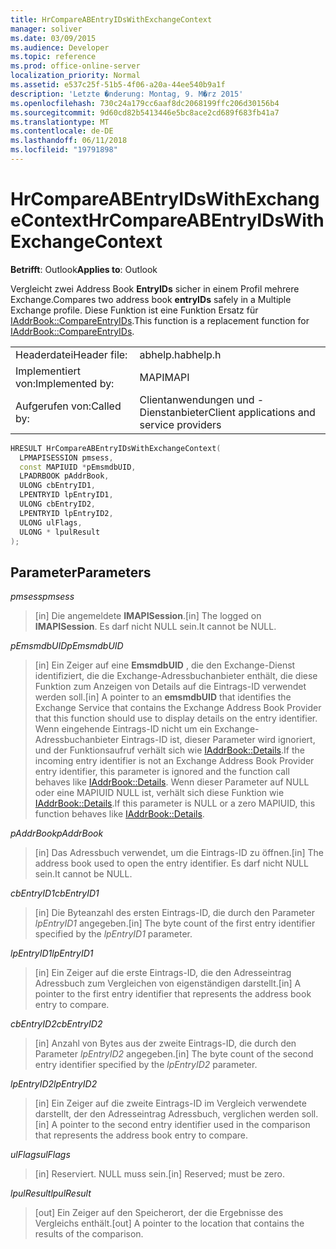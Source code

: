 ```yaml
---
title: HrCompareABEntryIDsWithExchangeContext
manager: soliver
ms.date: 03/09/2015
ms.audience: Developer
ms.topic: reference
ms.prod: office-online-server
localization_priority: Normal
ms.assetid: e537c25f-51b5-4f06-a20a-44ee540b9a1f
description: 'Letzte �nderung: Montag, 9. M�rz 2015'
ms.openlocfilehash: 730c24a179cc6aaf8dc2068199ffc206d30156b4
ms.sourcegitcommit: 9d60cd82b5413446e5bc8ace2cd689f683fb41a7
ms.translationtype: MT
ms.contentlocale: de-DE
ms.lasthandoff: 06/11/2018
ms.locfileid: "19791898"
---
```

# <a name="hrcompareabentryidswithexchangecontext"></a><span data-ttu-id="a7129-103">HrCompareABEntryIDsWithExchangeContext</span><span class="sxs-lookup"><span data-stu-id="a7129-103">HrCompareABEntryIDsWithExchangeContext</span></span>

  
  
<span data-ttu-id="a7129-104">**Betrifft**: Outlook</span><span class="sxs-lookup"><span data-stu-id="a7129-104">**Applies to**: Outlook</span></span> 
  
<span data-ttu-id="a7129-105">Vergleicht zwei Address Book **EntryIDs** sicher in einem Profil mehrere Exchange.</span><span class="sxs-lookup"><span data-stu-id="a7129-105">Compares two address book **entryIDs** safely in a Multiple Exchange profile.</span></span> <span data-ttu-id="a7129-106">Diese Funktion ist eine Funktion Ersatz für [IAddrBook::CompareEntryIDs](iaddrbook-compareentryids.md).</span><span class="sxs-lookup"><span data-stu-id="a7129-106">This function is a replacement function for [IAddrBook::CompareEntryIDs](iaddrbook-compareentryids.md).</span></span>
  
|||
|:-----|:-----|
|<span data-ttu-id="a7129-107">Headerdatei</span><span class="sxs-lookup"><span data-stu-id="a7129-107">Header file:</span></span>  <br/> |<span data-ttu-id="a7129-108">abhelp.h</span><span class="sxs-lookup"><span data-stu-id="a7129-108">abhelp.h</span></span>  <br/> |
|<span data-ttu-id="a7129-109">Implementiert von:</span><span class="sxs-lookup"><span data-stu-id="a7129-109">Implemented by:</span></span>  <br/> |<span data-ttu-id="a7129-110">MAPI</span><span class="sxs-lookup"><span data-stu-id="a7129-110">MAPI</span></span>  <br/> |
|<span data-ttu-id="a7129-111">Aufgerufen von:</span><span class="sxs-lookup"><span data-stu-id="a7129-111">Called by:</span></span>  <br/> |<span data-ttu-id="a7129-112">Clientanwendungen und -Dienstanbieter</span><span class="sxs-lookup"><span data-stu-id="a7129-112">Client applications and service providers</span></span>  <br/> |
   
```cpp
HRESULT HrCompareABEntryIDsWithExchangeContext(
  LPMAPISESSION pmsess,
  const MAPIUID *pEmsmdbUID,
  LPADRBOOK pAddrBook,
  ULONG cbEntryID1,
  LPENTRYID lpEntryID1,
  ULONG cbEntryID2,
  LPENTRYID lpEntryID2,
  ULONG ulFlags,
  ULONG * lpulResult
);
```

## <a name="parameters"></a><span data-ttu-id="a7129-113">Parameter</span><span class="sxs-lookup"><span data-stu-id="a7129-113">Parameters</span></span>

 <span data-ttu-id="a7129-114">_pmsess_</span><span class="sxs-lookup"><span data-stu-id="a7129-114">_pmsess_</span></span>
  
> <span data-ttu-id="a7129-115">[in] Die angemeldete **IMAPISession**.</span><span class="sxs-lookup"><span data-stu-id="a7129-115">[in] The logged on **IMAPISession**.</span></span> <span data-ttu-id="a7129-116">Es darf nicht NULL sein.</span><span class="sxs-lookup"><span data-stu-id="a7129-116">It cannot be NULL.</span></span>
    
 <span data-ttu-id="a7129-117">_pEmsmdbUID_</span><span class="sxs-lookup"><span data-stu-id="a7129-117">_pEmsmdbUID_</span></span>
  
> <span data-ttu-id="a7129-118">[in] Ein Zeiger auf eine **EmsmdbUID** , die den Exchange-Dienst identifiziert, die die Exchange-Adressbuchanbieter enthält, die diese Funktion zum Anzeigen von Details auf die Eintrags-ID verwendet werden soll.</span><span class="sxs-lookup"><span data-stu-id="a7129-118">[in] A pointer to an **emsmdbUID** that identifies the Exchange Service that contains the Exchange Address Book Provider that this function should use to display details on the entry identifier.</span></span> <span data-ttu-id="a7129-119">Wenn eingehende Eintrags-ID nicht um ein Exchange-Adressbuchanbieter Eintrags-ID ist, dieser Parameter wird ignoriert, und der Funktionsaufruf verhält sich wie [IAddrBook::Details](iaddrbook-details.md).</span><span class="sxs-lookup"><span data-stu-id="a7129-119">If the incoming entry identifier is not an Exchange Address Book Provider entry identifier, this parameter is ignored and the function call behaves like [IAddrBook::Details](iaddrbook-details.md).</span></span> <span data-ttu-id="a7129-120">Wenn dieser Parameter auf NULL oder eine MAPIUID NULL ist, verhält sich diese Funktion wie [IAddrBook::Details](iaddrbook-details.md).</span><span class="sxs-lookup"><span data-stu-id="a7129-120">If this parameter is NULL or a zero MAPIUID, this function behaves like [IAddrBook::Details](iaddrbook-details.md).</span></span>
    
 <span data-ttu-id="a7129-121">_pAddrBook_</span><span class="sxs-lookup"><span data-stu-id="a7129-121">_pAddrBook_</span></span>
  
> <span data-ttu-id="a7129-122">[in] Das Adressbuch verwendet, um die Eintrags-ID zu öffnen.</span><span class="sxs-lookup"><span data-stu-id="a7129-122">[in] The address book used to open the entry identifier.</span></span> <span data-ttu-id="a7129-123">Es darf nicht NULL sein.</span><span class="sxs-lookup"><span data-stu-id="a7129-123">It cannot be NULL.</span></span>
    
 <span data-ttu-id="a7129-124">_cbEntryID1_</span><span class="sxs-lookup"><span data-stu-id="a7129-124">_cbEntryID1_</span></span>
  
> <span data-ttu-id="a7129-125">[in] Die Byteanzahl des ersten Eintrags-ID, die durch den Parameter _lpEntryID1_ angegeben.</span><span class="sxs-lookup"><span data-stu-id="a7129-125">[in] The byte count of the first entry identifier specified by the  _lpEntryID1_ parameter.</span></span> 
    
 <span data-ttu-id="a7129-126">_lpEntryID1_</span><span class="sxs-lookup"><span data-stu-id="a7129-126">_lpEntryID1_</span></span>
  
> <span data-ttu-id="a7129-127">[in] Ein Zeiger auf die erste Eintrags-ID, die den Adresseintrag Adressbuch zum Vergleichen von eigenständigen darstellt.</span><span class="sxs-lookup"><span data-stu-id="a7129-127">[in] A pointer to the first entry identifier that represents the address book entry to compare.</span></span>
    
 <span data-ttu-id="a7129-128">_cbEntryID2_</span><span class="sxs-lookup"><span data-stu-id="a7129-128">_cbEntryID2_</span></span>
  
> <span data-ttu-id="a7129-129">[in] Anzahl von Bytes aus der zweite Eintrags-ID, die durch den Parameter _lpEntryID2_ angegeben.</span><span class="sxs-lookup"><span data-stu-id="a7129-129">[in] The byte count of the second entry identifier specified by the  _lpEntryID2_ parameter.</span></span> 
    
 <span data-ttu-id="a7129-130">_lpEntryID2_</span><span class="sxs-lookup"><span data-stu-id="a7129-130">_lpEntryID2_</span></span>
  
> <span data-ttu-id="a7129-131">[in] Ein Zeiger auf die zweite Eintrags-ID im Vergleich verwendete darstellt, der den Adresseintrag Adressbuch, verglichen werden soll.</span><span class="sxs-lookup"><span data-stu-id="a7129-131">[in] A pointer to the second entry identifier used in the comparison that represents the address book entry to compare.</span></span>
    
 <span data-ttu-id="a7129-132">_ulFlags_</span><span class="sxs-lookup"><span data-stu-id="a7129-132">_ulFlags_</span></span>
  
> <span data-ttu-id="a7129-133">[in] Reserviert. NULL muss sein.</span><span class="sxs-lookup"><span data-stu-id="a7129-133">[in] Reserved; must be zero.</span></span>
    
 <span data-ttu-id="a7129-134">_lpulResult_</span><span class="sxs-lookup"><span data-stu-id="a7129-134">_lpulResult_</span></span>
  
> <span data-ttu-id="a7129-135">[out] Ein Zeiger auf den Speicherort, der die Ergebnisse des Vergleichs enthält.</span><span class="sxs-lookup"><span data-stu-id="a7129-135">[out] A pointer to the location that contains the results of the comparison.</span></span> 
    

